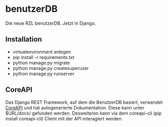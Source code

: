 benutzerDB
==========

Die neue RZL benutzerDB. Jetzt in Django.

Installation
------------

* virtualenvironment anlegen
* pip install -r requirements.txt
* python manage.py migrate
* python manage.py createsuperuser
* python manage.py runserver

CoreAPI
-------

Das Django REST Framework, auf dem die BenutzerDB basiert,  verwendet
[CoreAPI](http://www.coreapi.org/) und hat autogenerierte Dokumentation. Diese
kann unter $URL/docs/ gefunden werden. Desweiteren kann via dem coreapi-cli (pip
install coreapi-cli) Client mit der API interagiert werden.
